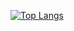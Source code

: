 [![Top Langs](https://github-readme-stats.vercel.app/api/top-langs/?username=henriquegarcia_web&layout=compact)](https://github.com/anuraghazra/github-readme-stats)
